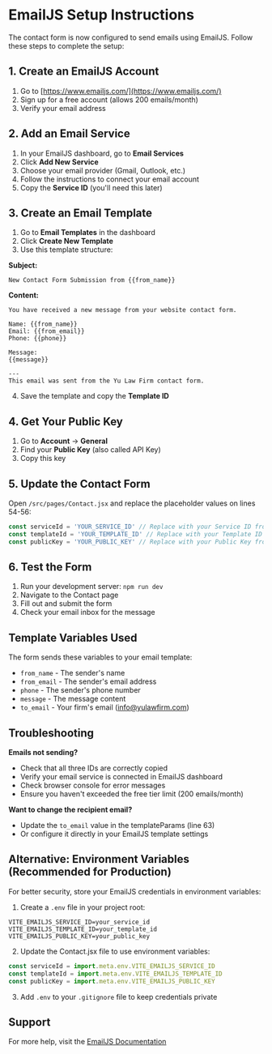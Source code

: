 # EmailJS Setup Instructions

The contact form is now configured to send emails using EmailJS. Follow these steps to complete the setup:

## 1. Create an EmailJS Account

1. Go to [https://www.emailjs.com/](https://www.emailjs.com/)
2. Sign up for a free account (allows 200 emails/month)
3. Verify your email address

## 2. Add an Email Service

1. In your EmailJS dashboard, go to **Email Services**
2. Click **Add New Service**
3. Choose your email provider (Gmail, Outlook, etc.)
4. Follow the instructions to connect your email account
5. Copy the **Service ID** (you'll need this later)

## 3. Create an Email Template

1. Go to **Email Templates** in the dashboard
2. Click **Create New Template**
3. Use this template structure:

**Subject:**
```
New Contact Form Submission from {{from_name}}
```

**Content:**
```
You have received a new message from your website contact form.

Name: {{from_name}}
Email: {{from_email}}
Phone: {{phone}}

Message:
{{message}}

---
This email was sent from the Yu Law Firm contact form.
```

4. Save the template and copy the **Template ID**

## 4. Get Your Public Key

1. Go to **Account** → **General**
2. Find your **Public Key** (also called API Key)
3. Copy this key

## 5. Update the Contact Form

Open `/src/pages/Contact.jsx` and replace the placeholder values on lines 54-56:

```javascript
const serviceId = 'YOUR_SERVICE_ID' // Replace with your Service ID from step 2
const templateId = 'YOUR_TEMPLATE_ID' // Replace with your Template ID from step 3
const publicKey = 'YOUR_PUBLIC_KEY' // Replace with your Public Key from step 4
```

## 6. Test the Form

1. Run your development server: `npm run dev`
2. Navigate to the Contact page
3. Fill out and submit the form
4. Check your email inbox for the message

## Template Variables Used

The form sends these variables to your email template:
- `from_name` - The sender's name
- `from_email` - The sender's email address
- `phone` - The sender's phone number
- `message` - The message content
- `to_email` - Your firm's email (info@yulawfirm.com)

## Troubleshooting

**Emails not sending?**
- Check that all three IDs are correctly copied
- Verify your email service is connected in EmailJS dashboard
- Check browser console for error messages
- Ensure you haven't exceeded the free tier limit (200 emails/month)

**Want to change the recipient email?**
- Update the `to_email` value in the templateParams (line 63)
- Or configure it directly in your EmailJS template settings

## Alternative: Environment Variables (Recommended for Production)

For better security, store your EmailJS credentials in environment variables:

1. Create a `.env` file in your project root:
```
VITE_EMAILJS_SERVICE_ID=your_service_id
VITE_EMAILJS_TEMPLATE_ID=your_template_id
VITE_EMAILJS_PUBLIC_KEY=your_public_key
```

2. Update the Contact.jsx file to use environment variables:
```javascript
const serviceId = import.meta.env.VITE_EMAILJS_SERVICE_ID
const templateId = import.meta.env.VITE_EMAILJS_TEMPLATE_ID
const publicKey = import.meta.env.VITE_EMAILJS_PUBLIC_KEY
```

3. Add `.env` to your `.gitignore` file to keep credentials private

## Support

For more help, visit the [EmailJS Documentation](https://www.emailjs.com/docs/)
